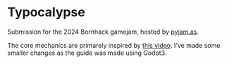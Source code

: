 # Typocalypse
Submission for the 2024 Bornhack gamejam, hosted by [pyjam.as](https://pyjam.as).

The core mechanics are primarely inspired by [this video](https://www.youtube.com/watch?v=qRPI_c9qI1o).
I've made some smaller changes as the guide was made using Godot3.
